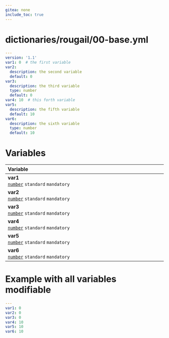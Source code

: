 ```yaml
---
gitea: none
include_toc: true
---
```

# dictionaries/rougail/00-base.yml

```yaml
---
version: '1.1'
var1: 0  # the first variable
var2:
  description: the second variable
  default: 0
var3:
  description: the third variable
  type: number
  default: 0
var4: 10  # this forth variable
var5:
  description: the fifth variable
  default: 10
var6:
  description: the sixth variable
  type: number
  default: 10
```
# Variables

| Variable&nbsp;&nbsp;&nbsp;&nbsp;&nbsp;&nbsp;&nbsp;&nbsp;&nbsp;&nbsp;&nbsp;&nbsp;&nbsp;&nbsp;&nbsp;&nbsp;&nbsp;&nbsp;&nbsp;&nbsp;&nbsp;&nbsp;&nbsp;&nbsp;&nbsp;&nbsp;&nbsp;&nbsp;&nbsp;&nbsp;&nbsp;&nbsp;&nbsp;&nbsp;&nbsp;&nbsp;&nbsp;&nbsp;&nbsp;&nbsp;&nbsp;&nbsp;&nbsp;&nbsp;&nbsp;&nbsp;&nbsp;&nbsp;&nbsp;&nbsp;&nbsp;&nbsp;&nbsp;&nbsp;&nbsp;&nbsp;&nbsp;&nbsp;&nbsp;&nbsp;&nbsp;&nbsp;&nbsp;&nbsp;&nbsp;&nbsp;&nbsp;&nbsp;&nbsp;&nbsp;&nbsp;&nbsp;&nbsp;&nbsp;&nbsp;&nbsp;&nbsp;&nbsp;&nbsp;&nbsp;&nbsp;&nbsp;&nbsp;&nbsp;&nbsp;&nbsp;&nbsp;&nbsp;&nbsp;&nbsp;&nbsp;&nbsp;&nbsp;&nbsp;&nbsp;&nbsp;&nbsp;&nbsp;   | Description&nbsp;&nbsp;&nbsp;&nbsp;&nbsp;&nbsp;&nbsp;&nbsp;&nbsp;&nbsp;&nbsp;&nbsp;&nbsp;&nbsp;&nbsp;&nbsp;&nbsp;&nbsp;&nbsp;&nbsp;&nbsp;&nbsp;&nbsp;&nbsp;&nbsp;&nbsp;&nbsp;&nbsp;&nbsp;&nbsp;&nbsp;&nbsp;&nbsp;&nbsp;&nbsp;&nbsp;&nbsp;&nbsp;&nbsp;&nbsp;&nbsp;&nbsp;&nbsp;&nbsp;&nbsp;&nbsp;&nbsp;&nbsp;&nbsp;&nbsp;&nbsp;&nbsp;&nbsp;&nbsp;&nbsp;&nbsp;&nbsp;&nbsp;&nbsp;&nbsp;&nbsp;&nbsp;&nbsp;&nbsp;&nbsp;&nbsp;&nbsp;&nbsp;&nbsp;&nbsp;&nbsp;&nbsp;&nbsp;&nbsp;&nbsp;&nbsp;&nbsp;&nbsp;&nbsp;&nbsp;&nbsp;&nbsp;&nbsp;&nbsp;&nbsp;&nbsp;&nbsp;&nbsp;&nbsp;&nbsp;&nbsp;&nbsp;&nbsp;&nbsp;&nbsp;   |
|------------------------------------------------------------------------------------------------------------------------------------------------------------------------------------------------------------------------------------------------------------------------------------------------------------------------------------------------------------------------------------------------------------------------------------------------------------------------------------------------------------------------------------------------------------------------------------------------------------------------|---------------------------------------------------------------------------------------------------------------------------------------------------------------------------------------------------------------------------------------------------------------------------------------------------------------------------------------------------------------------------------------------------------------------------------------------------------------------------------------------------------------------------------------------------------------------------------------------------------|
| **var1**<br/>[`number`](https://rougail.readthedocs.io/en/latest/variable.html#variables-types) `standard` `mandatory`                                                                                                                                                                                                                                                                                                                                                                                                                                                                                                 | The first variable.<br/>**Default**: 0                                                                                                                                                                                                                                                                                                                                                                                                                                                                                                                                                                  |
| **var2**<br/>[`number`](https://rougail.readthedocs.io/en/latest/variable.html#variables-types) `standard` `mandatory`                                                                                                                                                                                                                                                                                                                                                                                                                                                                                                 | The second variable.<br/>**Default**: 0                                                                                                                                                                                                                                                                                                                                                                                                                                                                                                                                                                 |
| **var3**<br/>[`number`](https://rougail.readthedocs.io/en/latest/variable.html#variables-types) `standard` `mandatory`                                                                                                                                                                                                                                                                                                                                                                                                                                                                                                 | The third variable.<br/>**Default**: 0                                                                                                                                                                                                                                                                                                                                                                                                                                                                                                                                                                  |
| **var4**<br/>[`number`](https://rougail.readthedocs.io/en/latest/variable.html#variables-types) `standard` `mandatory`                                                                                                                                                                                                                                                                                                                                                                                                                                                                                                 | This forth variable.<br/>**Default**: 10                                                                                                                                                                                                                                                                                                                                                                                                                                                                                                                                                                |
| **var5**<br/>[`number`](https://rougail.readthedocs.io/en/latest/variable.html#variables-types) `standard` `mandatory`                                                                                                                                                                                                                                                                                                                                                                                                                                                                                                 | The fifth variable.<br/>**Default**: 10                                                                                                                                                                                                                                                                                                                                                                                                                                                                                                                                                                 |
| **var6**<br/>[`number`](https://rougail.readthedocs.io/en/latest/variable.html#variables-types) `standard` `mandatory`                                                                                                                                                                                                                                                                                                                                                                                                                                                                                                 | The sixth variable.<br/>**Default**: 10                                                                                                                                                                                                                                                                                                                                                                                                                                                                                                                                                                 |


# Example with all variables modifiable

```yaml
---
var1: 0
var2: 0
var3: 0
var4: 10
var5: 10
var6: 10
```
